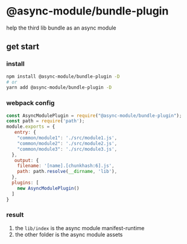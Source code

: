 # @async-module/bundle-plugin
help the third lib bundle as an async module


## get start

### install
```sh
npm install @async-module/bundle-plugin -D
# or
yarn add @async-module/bundle-plugin -D
```

### webpack config
```js
const AsyncModulePlugin = require("@async-module/bundle-plugin");
const path = require('path');
module.exports = {
   entry: {
    "common/module1": './src/module1.js',
    "common/module2": './src/module2.js',
    "common/module3": './src/module3.js',
  },
   output: {
    filename: '[name].[chunkhash:6].js',
    path: path.resolve(__dirname, 'lib'),
  },
  plugins: [
    new AsyncModulePlugin()
  ]
}
```

### result
1. the `lib/index` is the async module manifest-runtime
1. the other folder is the async module assets

